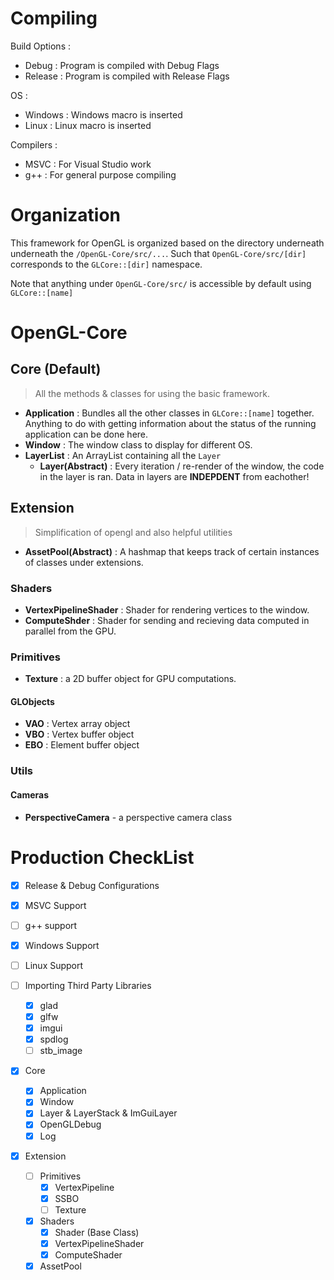 # Compiling

Build Options :

- Debug : Program is compiled with Debug Flags
- Release : Program is compiled with Release Flags

OS :

- Windows : Windows macro is inserted
- Linux : Linux macro is inserted

Compilers :

- MSVC : For Visual Studio work
- g++ : For general purpose compiling

# Organization

This framework for OpenGL is organized based on the directory underneath underneath the `/OpenGL-Core/src/...`. Such that `OpenGL-Core/src/[dir]` corresponds to the `GLCore::[dir]` namespace.

Note that anything under `OpenGL-Core/src/` is accessible by default using `GLCore::[name]`

# OpenGL-Core

## Core (Default)

> All the methods & classes for using the basic framework.

- **Application** : Bundles all the other classes in `GLCore::[name]` together. Anything to do with getting information about the status of the running application can be done here.
- **Window** : The window class to display for different OS.
- **LayerList** : An ArrayList containing all the `Layer`
  - **Layer(Abstract)** : Every iteration / re-render of the window, the code in the layer is ran. Data in layers are **INDEPDENT** from eachother!

## Extension

> Simplification of opengl and also helpful utilities

- **AssetPool(Abstract)** : A hashmap that keeps track of certain instances of classes under extensions.

### Shaders

- **VertexPipelineShader** : Shader for rendering vertices to the window.
- **ComputeShder** : Shader for sending and recieving data computed in parallel from the GPU.

### Primitives

- **Texture** : a 2D buffer object for GPU computations.

#### GLObjects

- **VAO** : Vertex array object
- **VBO** : Vertex buffer object
- **EBO** : Element buffer object

### Utils

#### Cameras

- **PerspectiveCamera** - a perspective camera class

# Production CheckList

- [x] Release & Debug Configurations
- [x] MSVC Support
- [ ] g++ support

- [x] Windows Support
- [ ] Linux Support

- [ ] Importing Third Party Libraries
  - [x] glad
  - [x] glfw
  - [x] imgui
  - [x] spdlog
  - [ ] stb_image
- [x] Core
  - [x] Application
  - [x] Window
  - [x] Layer & LayerStack & ImGuiLayer
  - [x] OpenGLDebug
  - [x] Log
- [x] Extension

  - [ ] Primitives
    - [x] VertexPipeline
    - [x] SSBO
    - [ ] Texture
  - [x] Shaders
    - [x] Shader (Base Class)
    - [x] VertexPipelineShader
    - [x] ComputeShader
  - [x] AssetPool
